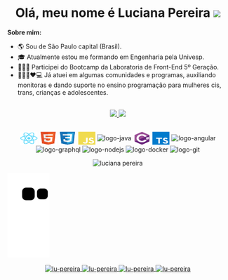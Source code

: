<h1 align="center">
  Olá, meu nome é Luciana Pereira
  <img src="https://media.giphy.com/media/hvRJCLFzcasrR4ia7z/giphy.gif" width="28">
</h1>

**Sobre mim:**
- 🌎 Sou de São Paulo capital (Brasil).
- 🎓 Atualmente estou me formando em Engenharia pela Univesp.
- 👩🏾‍💻 Participei do Bootcamp da Laboratoria de Front-End 5º Geração.
- 👩🏾‍💻❤️💻 Já atuei em algumas comunidades e programas, auxiliando monitoras e dando suporte no ensino programação para mulheres cis, trans, crianças e adolescentes.

<center>
  <p align="center"><br>
    <a href="https://github.com/luciana-pereira">
      <img height="180em" src=https://github-readme-stats.vercel.app/api?username=luciana-pereira&show_icons=true&theme=radical>
      <img height="180em" src=https://github-readme-stats.vercel.app/api/top-langs/?username=luciana-pereira&show_icons=true&theme=radical&layout=compact>
    </a>
  </p>
</center>

<p align="center"><br>
  <img align="center" alt="logo-react" height="30" width="40" src="https://raw.githubusercontent.com/devicons/devicon/master/icons/react/react-original.svg" />
  <img align="center" alt="logo-HTML" height="30" width="40" src="https://raw.githubusercontent.com/devicons/devicon/master/icons/html5/html5-original.svg" />
  <img align="center" alt="logo-CSS3" height="30" width="40" src="https://raw.githubusercontent.com/devicons/devicon/master/icons/css3/css3-original.svg" />
  <img align="center" alt="logo-javascript" height="30" width="40" src="https://raw.githubusercontent.com/devicons/devicon/master/icons/javascript/javascript-plain.svg" />
   <img align="center" alt="logo-java" height="40" width="40" src="https://www.vectorlogo.zone/logos/java/java-icon.svg" />
  <img align="center" alt="logo-csharp" height="30" width="40" src="https://raw.githubusercontent.com/devicons/devicon/master/icons/csharp/csharp-original.svg" />
  <img align="center" alt="logo-javascript" height="30" width="40" src="https://raw.githubusercontent.com/devicons/devicon/master/icons/typescript/typescript-plain.svg" />
  <img align="center" alt="logo-angular" height="30" width="40" src="https://www.vectorlogo.zone/logos/angular/angular-icon.svg" />
  <img align="center" alt="logo-graphql" height="30" width="40" src="https://www.vectorlogo.zone/logos/graphql/graphql-icon.svg" />
  <img align="center" alt="logo-nodejs" height="30" width="40" src="https://www.vectorlogo.zone/logos/nodejs/nodejs-icon.svg" />
  <img align="center" alt="logo-docker" height="40" width="40" src="https://www.vectorlogo.zone/logos/docker/docker-icon.svg" />
  <img align="center" alt="logo-git" height="30" width="40" src="https://www.vectorlogo.zone/logos/git-scm/git-scm-icon.svg" />
</p>
 
<p align="center">
  <img src="http://github-readme-streak-stats.herokuapp.com?user=luciana-pereira&theme=radical" alt="luciana pereira" />
</p>

![Snake animation](https://github.com/luciana-pereira/luciana-pereira/blob/output/github-contribution-grid-snake.svg)

<p align="center">
  <a href="https://www.linkedin.com/in/lucianapereiras" target="_blank">
    <img  height="40" src="https://cdn.jsdelivr.net/npm/simple-icons@3.0.1/icons/linkedin.svg" alt="lu-pereira" align="center"/>
  </a>
  <a href="https://www.facebook.com/luciana.pereira.35762241" target="_blank">
    <img height="40" src="https://cdn.jsdelivr.net/npm/simple-icons@3.0.1/icons/facebook.svg" alt="lu-pereira" align="center"/>
  </a>
  <a href="https://www.instagram.com/dev.lupereira" target="_blank">
    <img height="40" src="https://cdn.jsdelivr.net/npm/simple-icons@3.0.1/icons/instagram.svg" alt="lu-pereira" align="center"/>
  </a>
  <a href="https://twitter.com/LuPereiraDev" target="_blank">
    <img height="40" src="https://cdn.jsdelivr.net/npm/simple-icons@3.0.1/icons/twitter.svg" alt="lu-pereira" align="center"/>
  </a>
</p>

